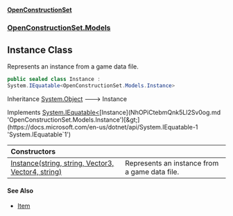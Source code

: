 #### [OpenConstructionSet](index.md 'index')
### [OpenConstructionSet.Models](index.md#OpenConstructionSet_Models 'OpenConstructionSet.Models')
## Instance Class
Represents an instance from a game data file.  
```csharp
public sealed class Instance :
System.IEquatable<OpenConstructionSet.Models.Instance>
```

Inheritance [System.Object](https://docs.microsoft.com/en-us/dotnet/api/System.Object 'System.Object') &#129106; Instance  

Implements [System.IEquatable&lt;](https://docs.microsoft.com/en-us/dotnet/api/System.IEquatable-1 'System.IEquatable`1')[Instance](NhOPiCtebmQnk5Ll2Sv0og.md 'OpenConstructionSet.Models.Instance')[&gt;](https://docs.microsoft.com/en-us/dotnet/api/System.IEquatable-1 'System.IEquatable`1')  

| Constructors | |
| :--- | :--- |
| [Instance(string, string, Vector3, Vector4, string)](E7p9mX+C7+AOnuln4tBGXw.md 'OpenConstructionSet.Models.Instance.Instance(string, string, OpenConstructionSet.Models.Vector3, OpenConstructionSet.Models.Vector4, string)') | Represents an instance from a game data file.<br/> |
#### See Also
- [Item](Z9pYmp3jhG_PhNCQ0nlOeg.md 'OpenConstructionSet.Models.Item')
